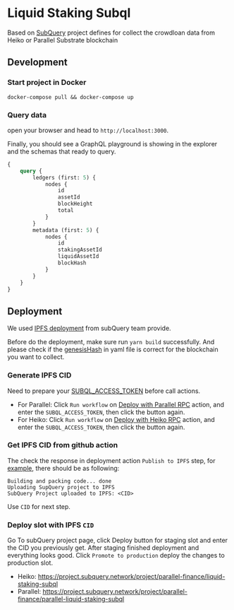 # Liquid Staking Subql

Based on [SubQuery](https://www.subquery.network/) project defines for collect the crowdloan data from Heiko or Parallel Substrate blockchain

## Development

### Start project in Docker

```
docker-compose pull && docker-compose up
```

### Query data

open your browser and head to `http://localhost:3000`.

Finally, you should see a GraphQL playground is showing in the explorer and the schemas that ready to query.

```graphql
{
    query {
        ledgers (first: 5) {
            nodes {
                id
                assetId
                blockHeight
                total
            }
        }
        metadata (first: 5) {
            nodes {
                id
                stakingAssetId
                liquidAssetId
                blockHash
            }
        }
    }
}
```

## Deployment

We used [IPFS deployment](https://doc.subquery.network/publish/ipfs/#) from subQuery team provide.

Before do the deployment, make sure run `yarn build` successfully. And please check if the [genesisHash](https://doc.subquery.network/create/manifest/#custom-chains) in yaml file is correct for the blockchain you want to collect.

### Generate IPFS CID

Need to prepare your [SUBQL_ACCESS_TOKEN](https://doc.subquery.network/publish/ipfs/#prepare-your-subql-access-token) before call actions.

- For Parallel: Click `Run workflow` on [Deploy with Parallel RPC](https://github.com/parallel-finance/liquid-staking-subql/actions/workflows/deploy-parallel.yml) action, and enter the `SUBQL_ACCESS_TOKEN`, then click the button again.
- For Heiko: Click `Run workflow` on [Deploy with Heiko RPC](https://github.com/parallel-finance/liquid-staking-subql/actions/workflows/deploy-heiko.yml) action, and enter the `SUBQL_ACCESS_TOKEN`, then click the button again.

### Get IPFS CID from github action

The check the response in deployment action `Publish to IPFS` step, for [example](https://github.com/parallel-finance/liquid-staking-subql/runs/5879173033?check_suite_focus=true ), there should be as following:

```
Building and packing code... done
Uploading SupQuery project to IPFS
SubQuery Project uploaded to IPFS: <CID>
```

Use `CID` for next step.

### Deploy slot with IPFS `CID`

Go To subQuery project page, click Deploy button for staging slot and enter the CID you previously get. After staging finished deployment and everything looks good. Click `Promote to production` deploy the changes to production slot.

- Heiko: https://project.subquery.network/project/parallel-finance/liquid-staking-subql
- Parallel: https://project.subquery.network/project/parallel-finance/parallel-liquid-staking-subql
